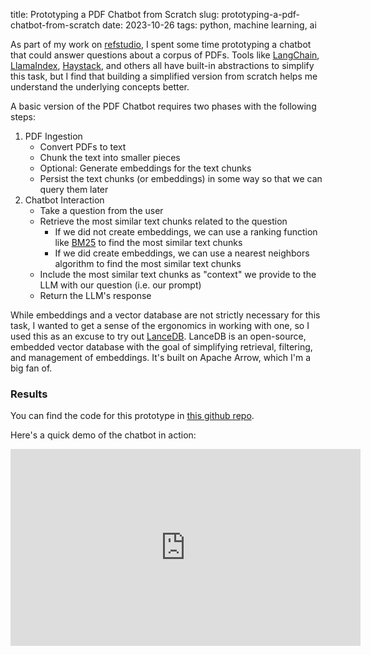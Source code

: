 title: Prototyping a PDF Chatbot from Scratch
slug: prototyping-a-pdf-chatbot-from-scratch
date: 2023-10-26
tags: python, machine learning, ai

As part of my work on [refstudio](https://github.com/refstudio/refstudio), I spent some time prototyping a chatbot that could answer questions about a corpus of PDFs. Tools like [LangChain](https://github.com/langchain-ai/langchain), [LlamaIndex](https://github.com/run-llama/llama_index), [Haystack](https://github.com/deepset-ai/haystack), and others all have built-in abstractions to simplify this task, but I find that building a simplified version from scratch helps me understand the underlying concepts better.

A basic version of the PDF Chatbot requires two phases with the following steps:

1. PDF Ingestion
    - Convert PDFs to text
    - Chunk the text into smaller pieces
    - Optional: Generate embeddings for the text chunks
    - Persist the text chunks (or embeddings) in some way so that we can query them later
2. Chatbot Interaction
    - Take a question from the user
    - Retrieve the most similar text chunks related to the question
        - If we did not create embeddings, we can use a ranking function like [BM25](https://en.wikipedia.org/wiki/Okapi_BM25) to find the most similar text chunks
        - If we did create embeddings, we can use a nearest neighbors algorithm to find the most similar text chunks
    - Include the most similar text chunks as "context" we provide to the LLM with our question (i.e. our prompt)
    - Return the LLM's response

While embeddings and a vector database are not strictly necessary for this task, I wanted to get a sense of the ergonomics in working with one, so I used this as an excuse to try out [LanceDB](https://github.com/lancedb/lancedb). LanceDB is an open-source, embedded vector database with the goal of simplifying retrieval, filtering, and management of embeddings. It's built on Apache Arrow, which I'm a big fan of. 

### Results

You can find the code for this prototype in [this github repo](https://github.com/gjreda/scratch-pdf-bot).

Here's a quick demo of the chatbot in action:

<iframe width="560" height="315" src="https://www.youtube.com/embed/r4LAQbu3sd0?si=DarJiS8PYFJrLpKK" title="YouTube video player" frameborder="0" allow="accelerometer; autoplay; clipboard-write; encrypted-media; gyroscope; picture-in-picture; web-share" allowfullscreen></iframe>
